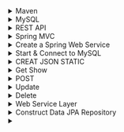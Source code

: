 
<details>
  <summary> Maven </summary>
  
* Maven is a tool to build and manage any java project. It is a software management and comprehension tool based on Project Object Model. It allows to to publish project information and share JARs accroos several projects. The result is a tool that can be used for building any java-based-project
* POM (Project Object Model) is an XML file that contains information about project and configuration details use by Maven to build project
#### Install Maven
* Make sure JDK is installed in your system. Make sure JAVA_HOME variable is set to the path that JDK folder exist(Windows)
```java
brew install maven
mvn --version  // check maven exist!
```
* Download as binary zip file, then move it to the folder you want to run project
* Set System variables. 
```java
export M2_HOME=/Users/amirnabaei/Desktop/sites/DM_Java/apache-maven-3.5.4
export PATH=$PATH:/Users/amirnabaei/Desktop/sites/DM_Java/apache-maven-3.5.4/bin
```
* In order to save them into `.profile` we need to use `>>` or directly add to `.bash_profile` or `.profile`
* If you check `mvn --verison` you should get the reuslt to see hidden files in mac you have 
```java
defaults write com.app.finder AppleShowAllFiles TRUE
```
* Install Hellow world Maven Java with
```java
mvn archetype:generate -DgroupId=com.jcg.maven -DartifactId=MavenHelloWorldProject -DarchetypeArtifactId=maven-archetype-quickstart -DinteractiveMode=false
```
* Then follow [this](https://examples.javacodegeeks.com/enterprise-java/maven/apache-maven-hello-world-example/) to create Maven from Eclipse
</details>
<details>
  <summary> MySQL </summary>
  
 * If you forgot mysql password when running 
 ```java
 mysql.server start
 mysql -u root -p
 
 ```
 * Then you need to remove mysql and dowload it again as [here](https://coderwall.com/p/os6woq/uninstall-all-those-broken-versions-of-mysql-and-re-install-it-with-brew-on-mac-mavericks)
 
  </details>
  
  <details>
  <summary> REST API </summary>
  
  * A good resource to have hello world [Java](https://github.com/callicoder/spring-boot-mysql-rest-api-tutorial)
  * To overcome one issue, you may change the version from `2.0.0` to `2.0.1` 
  * Just clone it and make sure your username and passwords are same as the system username and passwords and also create approperiate databse for the app in mysql. 
  * To run the app
  ```java
  mvn spring-boot:run
  ```
  </details>
  <details>
  <summary> Spring MVC </summary>
  
  * It helps to avoid boring boilerplate tasks (copy&paste) to write a java applicaiton. 
  * `JavaBean` vs `POJO`. `POJO` is an object that has both attributes and behavior and this behavior doesn't have to be getter and setter only. On the other hand, `JavaBean` is a simple type of `POJO` which behavior is only getter and setter. 
  * Now `DTO` is nothhing more than a JavaBean whose sole purpose is to transport data from one layer to another
  * Spring has embedded `Tomcat` app server(other option is `Jetty`). 
  * `dispatch serverlet` handle all URL requests. 
  * Start spring Initializer from this [spring initializer](https://start.spring.io/). We make package name to same as group name. For packaging we have `jar`and `war`. If you wanna to deploy this to existed Tomcat, or Web Login or Websphere a `WAR` is better. This example is going to use `JAR`. In advances select `web` and `Thymeleaf` and under `SQL` select `JPA` and `H2` and in Ops section select `Actator`.
  * Now if you run the application (in intelig you can run it from top corener green) then check port `8080` which you see 404 page. Then go to `resources/static` folder add new html file index.html. 
  * In `resources/application.properties` you can change the port. Also we can use yaml and profile in more advances  
  ```java
  server.port = 8000
  ```
  ### Scheam.sql
  * It is data defination language for embeded database. we can put it into resources foleder. It would be like
  ```sql 
  CREATE TABLE ROOM(
  ROOM_ID BIGINT AUTO_INCREMENT PRIMARY KEY,
  NAME VARCHAR(16) NOT NULL,
  ROOM_NUMBER CHAR(2) NOT NULL UNIQUE,
  BED_INFO CHAR(2) NOT NULL
);

CREATE TABLE GUEST(
  GUEST_ID BIGINT AUTO_INCREMENT PRIMARY KEY,
  FIRST_NAME VARCHAR(64),
  LAST_NAME VARCHAR(64),
  EMAIL_ADDRESS VARCHAR(64),
  ADDRESS VARCHAR(64),
  COUNTRY VARCHAR(32),
  STATE VARCHAR(12),
  PHONE_NUMBER VARCHAR(24)
);

CREATE TABLE RESERVATION(
  RESERVATION_ID BIGINT AUTO_INCREMENT PRIMARY KEY,
  ROOM_ID BIGINT NOT NULL,
  GUEST_ID BIGINT NOT NULL,
  RES_DATE DATE
);

ALTER TABLE RESERVATION ADD FOREIGN KEY (ROOM_ID) REFERENCES ROOM(ROOM_ID);
ALTER TABLE RESERVATION ADD FOREIGN KEY (GUEST_ID) REFERENCES GUEST(GUEST_ID);
CREATE INDEX IDX_RES_DATE_ ON RESERVATION(RES_DATE);
  ```
  * In order to have DML for us then we can have `data.sql` in resources folder as 
  ```sql
  INSERT INTO ROOM (NAME, ROOM_NUMBER, BED_INFO) VALUES ('Piccadilly', 'P1', '1Q');
  INSERT INTO ROOM (NAME, ROOM_NUMBER, BED_INFO) VALUES ('Westminster', 'W1', '1K');
  INSERT INTO GUEST (LAST_NAME, FIRST_NAME, EMAIL_ADDRESS, COUNTRY, ADDRESS, STATE, PHONE_NUMBER) VALUES('Wright', 'Kimberly', 'kwrightf@tinyurl.com', 'Brazil', '9893 Summit Plaza', '', '3-(288)433-6668');
  ```
  ### Add Property
  
  * This add a property to application property file. It requires `hibernate` when we pre populating schema. This stop hibernate from generating schema on its own whhich can remove all data and create a new one. That is why we set it to none. 
  ```java
  spring.jpa.hibdernate.ddl-auto = none
  ```
  ### Sprng Data vs JDBC
  * In `JDBC` you have to deal with connection, create the connection, build statement, execute query against that statement to get result set, then iterate thhrough our result to get objects. This process has to be done for each database call it would be like
  ```java
  connection= DriverManager.getConnectoin("jdbc:h2:~/test","sa","");
  String sql = "SELECT Room_ID, ROOM_NAME from ROOM where ROOM_NUMBER= 'p1'");
  statement = connection.CreateStatement();
  ResultSet resultSet = statement.executeQuery(sql);
  while(resultSet.Next()){
   Room room = new Room();
   room.setId(resultSet.getLong("ROOM_ID"));
   room.setId(resultSet.getLong("ROOM_NAME"));
   ...
   return room 
  }
  .....
  ```
  But in spring data we have almost 20 lines of code with this but still needs a little setup as well. 
  ```java
  public Room getRoomSpringData(){
       return this.roomRepository.findByNumber("p1")
  }
  ```
  
  ### Application Class
  * In `src/Java/com.example` subfolders you find applicaiton packages as `nameofyourproject.java` which this annotation `@SpringBootApplication` controls it.  
  
  
  ### Create A Package
  * Navigate to `src/main/java` and create package like `london.data.entity` and then create a new class(same name as a table) inside the package
 * create several attributes like what we have in our tables
  ```java
  package come.frnkmoly.landon.data.entity;
  
  import javax.persistence.Entity;
  import javax.persistence.Column;
  import javax.persistence.GenerateValue;
  import javax.persistence.GenerationType;
  import javax.persistence.Id;
  import javax.persistence.Table;
  
  @Entity
  @Table(name="ROOM")
  public class Room {
  private long id;
  @Column(name="NAME")
  private String name;
  @Column(name="ROOM_NUMBER")
  private String number;
  }
  ```
  * Since we use hybernet we neet to use some annotaion in this class. Then define for each one a setter and getter funcitons.
  * Next we need to `get out` these from ROOM.JAVA. For this reason we create another package like (london.data.repository) And create a class (interface) and initate this class with add repository and we extend it with CRUD repository as
  ```java
 package com.frankmoley.landon.data.repository;

import com.frankmoley.landon.data.entity.Room;
import org.springframework.data.repository.CrudRepository;
import org.springframework.stereotype.Repository;

@Repository
public interface RoomRepository extends CrudRepository<Room, Long>{
    Room findByNumber(String number);  
}
  ```
  * This is going to make query from ROOM table where the Number is equal to `number`! you can have all booleans and filters as this
  * It means we have an object Room from the class we already created and also a long for id of room. This allows us to have basic crud opertions. 
  </details>
<details>
   <summary> Create a Spring Web Service </summary>
  
 * After creating one from spring initializer, then you need to import it to Eclipse, as maven folder. 
 * To start it write click on javaname in com.name and run as java application
 * 
 
</details>
<details>
  <summary> Start & Connect to MySQL</summary>
  
  * JPA helps to Java developers to access database without writing queries. 
  * Object Relational Mapping helps to connect Java to relational database. This is known JPA and Hibernet is an instance provider for JPA. Annotations defines metadata to map Java Objects in database. JPA lives in JAVAX persitance package. 
  * Spring scan for entities. Entities have unique name, attributes, setters and getters. JPQL is java object relational language looks like SQL and returns collection of entities instead of rows like in sql. JPA doesnt support schemaless or NoSQL. It just support relational databases. 
  * Downlod it from spring initalizer io, with selecting web and mysql 
  ```java
  mysql -u root 
  create database greeting;
  create user 'greetuser'@'localhost' identified by 'greetpwd';
  grant all on greeting.* to 'greetuser'@'localhost';
  flush privileges;
  ```
Application.properties:
```java
spring.datasource.driver-class-name=com.mysql.jdbc.Driver
spring.datasource.url=jdbc:mysql://localhost/greeting
spring.datasource.username=greetuser 
spring.datasource.password=greetpwd 
spring.datasource.name=greeting
```
Add this to pom.xml
```java
<dependency>
	<groupId>mysql</groupId>
	<artifactId>mysql-connector-java</artifactId>
	<scope>runtime</scope>
</dependency>
```
Then start the embeded apache tomcat server on port 8080
```java
mvn spring-boot:run
```
Now it should work on 
```
http://localhost:8080/
```
 </details>
 <details>
	<summary> CREAT JSON STATIC </summary>	

* We add some static helper methods to manage the objects.
* List of [videos](https://www.youtube.com/channel/UChCCDds_KM-w02yVn7cQI_Q)
* Followed [this](https://www.youtube.com/watch?v=kbisNUfqVLM&t=16s)
* Remember name controller and models based on applications 
* Create Model package into `src/main/java` Then create a class `greeting` inside that. Create 
```java
private BigInteger id;
private String text;
public greeting {
}
```
* Then go to source select create getter and setter. 
* Then create another package name controller and a class name greetingController. Inside that add `@RestController` to let it know the resond is json or xml
* This is a restful controller service 
```java
package com.sfutlc.sfutlc.controller;
import java.math.BigInteger;
import java.util.Collection;
import java.util.HashMap;
import java.util.Map;
import org.springframework.http.HttpStatus;
import org.springframework.http.ResponseEntity;
import org.springframework.web.bind.annotation.GetMapping;
import org.springframework.web.bind.annotation.RequestMapping;
import org.springframework.web.bind.annotation.RestController;
import com.sfutlc.sfutlc.model.Greeting;
@RestController
public class GreetingController {
    private static BigInteger nextId;
    private static Map<BigInteger, Greeting> greetingMap;
    private static Greeting save(Greeting greeting) {
        if (greetingMap == null) {
            greetingMap = new HashMap<BigInteger, Greeting>();
            nextId = BigInteger.ONE;
        }
        greeting.setId(nextId);
        nextId = nextId.add(BigInteger.ONE);
        greetingMap.put(greeting.getId(), greeting);
        return greeting;
    }
    static {
        Greeting g1 = new Greeting();
        g1.setText("Hello World!");
        ;
        save(g1);

        Greeting g2 = new Greeting();
        g2.setText("Hola Mundo!");
        save(g2);
    }
    //  webSerivce
    @RequestMapping(value = "/api/greetings")
    public ResponseEntity<Collection<Greeting>> getGreetings() {
        Collection<Greeting> greetings = greetingMap.values();
        return new ResponseEntity<Collection<Greeting>>(greetings,
                HttpStatus.OK);
    }
}
```
* Then check `/api/greetings`
</details>

 <details>
	<summary> Get Show  </summary>
	
* Now you create an endpoint that returns the only object that mathes with supply key identifier 
* In order to define a show for an item we can define it as
* Below is the webserivce
```java

@RequestMapping(
    		value = "/api/greetings/{id}",
    		method = RequestMethod.GET,
    		produces = MediaType.APPLICATION_JSON_VALUE)
    public ResponseEntity<Greeting> getGreeting(@PathVariable("id") BigInteger id)
    {
    	Greeting greeting = greetingMap.get(id);
    	if (greeting == null)
    	  {
    	   return new ResponseEntity<Greeting>(HttpStatus.NOT_FOUND);	
    	  }
    return new ResponseEntity<Greeting>(greeting, HttpStatus.OK); // this command returns greeting object and spring returns it as json and insert it into http response body	
    }
```
</details>
<details>
	<summary> POST </summary>
	
* To add a post we have below. We add `@RequestBody Greeting greeting` to tell spring convert json into Greeting object. Then we save it which it returns a primary key identifier from web service and httpstatus code use create status code 201( HttpStatus.CREATED)  	
* Below is the webserivce
```java
    @RequestMapping(
    		value = "/api/greetings",
    		method = RequestMethod.POST,
    		produces = MediaType.APPLICATION_JSON_VALUE,
    		consumes = MediaType.APPLICATION_JSON_VALUE
    		)
     public ResponseEntity<Greeting> createGreeting(@RequestBody Greeting greeting) {
    	  Greeting savedGreeting = save(greeting);
    			  return new ResponseEntity<Greeting>(savedGreeting, HttpStatus.CREATED);
    }
```
* And in post map use post with this json raw in address `http://localhost:8080/api/greetings`
```java
{"text": "this is test"}
```
And if it was correct, it returns a JSON representaion. 
</details>
<details>
	<summary> Update </summary>
	
* To update we need to modify save helper method. Check if the primary key is going to be saved has already existed! If it does we try to update it rather than create new one. 
* So if exist we update it like below
```java
//// inside save function
    if(greeting.getId() != null)
        {
        	Greeting oldGreeting = greetingMap.get(greeting.getId());
           if(oldGreeting == null)
           {
        	   return null;
           }
           greetingMap.remove(greeting.getId());
           greetingMap.put(greeting.getId(), greeting);
           return greeting;
        }
////	
```
* Then you need to define an update function 
* Below is the webserivce
```java
    @RequestMapping( 
    		value = "/api/greetings/{id}",
    		method = RequestMethod.PUT,
    		produces = MediaType.APPLICATION_JSON_VALUE,
    		consumes = MediaType.APPLICATION_JSON_VALUE
    		)
    public ResponseEntity<Greeting> upfateGreeting(@RequestBody Greeting greeting){
    	Greeting updateGreeting = save(greeting);
    	if(updateGreeting == null) {
    	   return new ResponseEntity<Greeting>(HttpStatus.INTERNAL_SERVER_ERROR);
    	   }
    	 
    	  return new ResponseEntity<Greeting>(updateGreeting, HttpStatus.OK);
    }
```
Then inside the postman you need to hit with `put` action including with this url `/api/greetings/1`
```java
{"id": 1, "text": "not vsssssg "}
```
</details>

<details>
	<summary> Delete </summary>

* We create a helper method first then in future it would be replaced by repository. First has to find it if not find return false else 
return true
```java
private static boolean delete(BigInteger id) {
    	   Greeting deletedGreeting = greetingMap.remove(id);
    	   if(deletedGreeting == null)
    	   {
    		   return false;
    	   }
    	return true;
    }
```
* Now create a mthod name deleteGreeting and annotate it with @RequestMapping.
* Below is the webserivce
```java

  @RequestMapping(
    		value="/api/greeting/{id}",
    		method = RequestMethod.DELETE,
    		produces = MediaType.APPLICATION_JSON_VALUE,
    		consumes = MediaType.APPLICATION_JSON_VALUE
    		
    		)
    public ResponseEntity<Greeting> deleteGreeting(
    		@PathVariable("id") BigInteger id, 
    		@RequestBody Greeting greeting){
    	 boolean deleted = delete(id);
    	 if(!deleted)
    	 {
    		 return new ResponseEntity<Greeting>(
    		 HttpStatus.INTERNAL_SERVER_ERROR		 
    				 );
    	 }	 
    		 return new ResponseEntity<Greeting>(
    				 HttpStatus.NO_CONTENT 
    				 );			 
    	 
    }
```
Then you can send to `http://localhost:8080/api/greeting/1` address with this attributes and delete action
```java
{"id": 1, "text": "Hello World!"}
```


</details>


<details>
	<summary> Web Service Layer </summary>
* In oreder to have REST webservice action, we created a helper methods  then in future it would be replaced by repositories, the complete version is at [this](https://github.com/anabaei/DialecticalMap.v1/tree/RESfull1) link and REST branch

* So far controllers has annotated by `@RequestMampping` to create each method a RESTfull endpoint. At top of controller class we had fre temporary methods like save to serve us a placeholder until we integrate with spring data repository. 
* Create a package ending with service. It encapsulate all Greeting logic on the `Entity` therefore we define mehtods like update, find, create and delete `Greeting entities`.

```java
public interface GreetingService {
	Collection<Greeting> findAll();
	Greeting findOne(Long id);
	Greeting create(Greeting greeting);
	Greeting update(Greeting greeting);
    void delete(Long id);
}
```
* Now in the same package creaet a class to implement this interface. (when you create a class in eclipse click on `add` to have interface in your class to implement Greeting Interface. 
* Then add annotate class wiht `@Service` when application starts it automatically manages classes with `@service` annotation.
* Then copy paste all helper methods from controller to service with attributes then wire service into controller. Change delete method name to remove because we define a publice delete on greeting service
```java
// in controller add interface as 
@Autowired
	private GreetingService greetingService;
```
* In fact we migrate temporary data access login from web service controller layer of application to bussiness service layer of application so just copy pate logic from controller into bussiness service and after that refactor controller to use bussiness service 

*Then all the services are available, like
```java
//old 
greetingMap.values();
greetingMap.get(id);
save(greeting);
// new
greetingService.findAll();
greetingService.findOne(id); // notice to change id in getGreeting to Long 
greetingService.create(greeting);
greetingService.update(greeting);
greetingService.delete(id); // notice to change id in getGreeting to Long 
```
* So the service is [here](https://github.com/anabaei/DialecticalMap.v1/tree/WebServiceLayer)

</details> 	
<details> 
	<summary> Construct Data JPA Repository </summary>
	
* First add JPA dependency to dependencies and mysql as well(if you wanted sql go with `hsql`
```java
<dependency>
	<groupId>org.springframework.boot</groupId>
	<artifactId>spring-boot-starter-data-jpa</artifactId>
</dependency>
<dependency>
	<groupId>mysql</groupId>
	<artifactId>mysql-connector-java</artifactId>
	<scope>runtime</scope>
</dependency>
```
and hesql is like 
```java
<dependency>
	<groupId>org.hsqldb</groupId>
	<artifactId>hsqldb</artifactId>
	<scope>runtime</scope>
</dependency>
```
* Next open a Model class and add annotation `@Entity` to tell JPA this class is persistance JPA entity class.
* Add these two to id as `@Id` shows the id is a primary key and `@GeneratedValue` shows the value is created by database
* Then create `spring-data-repository`. So create a package ending with `repository`. Then create an interface which is extended of `jpaRepository-org.springframework...`. This is a generic interface and it requires the types of entity class and primary key identifier of that class in this case it would be like
```java
@Repository
public interface GreetingRepository extends JpaRepository<Greeting, Long> {
}
```
* Next go to service bean class and remove temporary classes we used for before.
* Then instead wire the `GreetingRepository` into greetingservicebean. 
```java
 @Autowired
    private GreetingRepository greetingRepository;
```
Now manage each of the greetingMap to greetingRepository
```java
///old 
greetingMap.values();
greetingMap.get(id);
save(greeting);
remove(id);
/// new
greetingRepository.findAll();
greetingRepository.findOne(id);

```
For saving first check if the greeting exist so return null 
```java
if(greeting.getId() != null)
		{
			return null;
		}
```
* For update same if exist return null
### Database 
*  When Maven packages the application all the files in `src/main/resources` directory would be replaced at root directory of application class path 
* Now in `src/main/resources/data/hsqldb` create shcema.sql as 
```sql
DROP TABLE Greeting IF EXISTS;
CREATE TABLE Greeting(
 id BIGINT GENERATED BY DEFAULT AS IDENTITY (
  START WITH 1, INCREMENT BY 1) NOT NULL, text VARCHAR(100) NOT NULL,
  PRIMARY KEY(id)
);
```
Then create file name `data.sql` in same directory to initalize database
```sql
INSERT INTO Greeting (text) values ('hello world');
INSERT INTO Greeting (text) values ('hello Mona');
```
Spring looking for configuaration file as `application.properties` we can have it inside a `resources/config` folder as 
```java

```
</details> 
<details> 
	<summary> </summary>
</details> 













